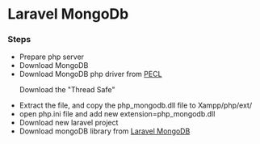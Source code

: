 <h1>Laravel MongoDb</h1>
<h3>Steps</h3>
<ul>
    <li>Prepare php server</li>
    <li>Download MongoDB</li>
    <li>Download MongoDB php driver from <a href="https://pecl.php.net/package/mongodb/1.9.1/windows"> PECL </a></li>
    <p>Download the "Thread Safe"</p>
    <li>Extract the file, and copy the php_mongodb.dll file to Xampp/php/ext/</li>
    <li>open php.ini file and add new extension=php_mongodb.dll</li>
    <li>Download new laravel project</li>
    <li>Download mongoDB library from <a href="https://github.com/jenssegers/laravel-mongodb">Laravel MongoDB</a></li>
</ul>
